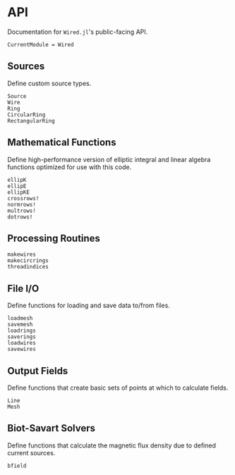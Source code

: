 # API

Documentation for `Wired.jl`'s public-facing API. 

```@meta
CurrentModule = Wired 
```

## Sources
Define custom source types.
```@docs
Source
Wire
Ring
CircularRing
RectangularRing
```

## Mathematical Functions
Define high-performance version of elliptic integral and linear algebra functions optimized for use
with this code.

```@docs
ellipK
ellipE
ellipKE
crossrows!
normrows!
multrows!
dotrows!
```

## Processing Routines

```@docs
makewires
makecircrings
threadindices
``` 

## File I/O
Define functions for loading and save data to/from files.

```@docs
loadmesh 
savemesh
loadrings
saverings
loadwires
savewires
```

## Output Fields 
Define functions that create basic sets of points at which to calculate fields.

```@docs 
Line
Mesh
```

## Biot-Savart Solvers
Define functions that calculate the magnetic flux density due to defined 
current sources. 

```@docs
bfield
```
